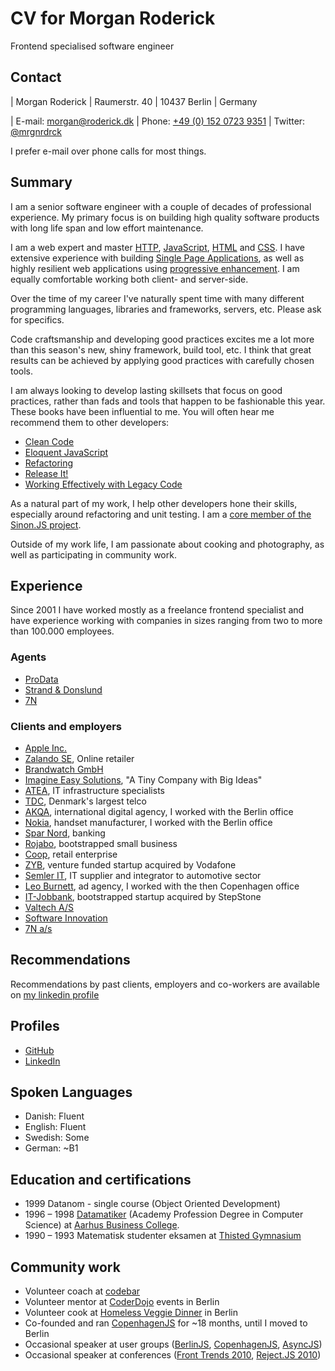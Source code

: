 # CV for Morgan Roderick

Frontend specialised software engineer


## Contact

| Morgan Roderick
| Raumerstr. 40
| 10437 Berlin
| Germany

| E-mail: [morgan@roderick.dk](mailto:morgan@roderick.dk)
| Phone: [+49 (0) 152 0723 9351](tel:+4915207239351)
| Twitter: [@mrgnrdrck][twitter]

I prefer e-mail over phone calls for most things.


## Summary

I am a senior software engineer with a couple of decades of professional experience. My primary focus is on building high quality software products with long life span and low effort maintenance.

I am a web expert and master [HTTP][http], [JavaScript][js], [HTML][html] and [CSS][css]. I have extensive experience with building [Single Page Applications][spa], as well as highly resilient web applications using [progressive enhancement][pr-enh]. I am equally comfortable working both client- and server-side.

Over the time of my career I've naturally spent time with many different programming languages, libraries and frameworks, servers, etc. Please ask for specifics.

Code craftsmanship and developing good practices excites me a lot more than this season's new, shiny framework, build tool, etc. I think that great results can be achieved by applying good practices with carefully chosen tools.

I am always looking to develop lasting skillsets that focus on good practices, rather than fads and tools that happen to be fashionable this year. These books have been influential to me. You will often hear me recommend them to other developers:

* [Clean Code][cleancode]
* [Eloquent JavaScript][eloquent-js]
* [Refactoring][refactoring]
* [Release It!][release-it]
* [Working Effectively with Legacy Code][legacycode]

As a natural part of my work, I help other developers hone their skills, especially around refactoring and unit testing. I am a [core member of the Sinon.JS project][sinon].

Outside of my work life, I am passionate about cooking and photography, as well as participating in community work.


## Experience

Since 2001 I have worked mostly as a freelance frontend specialist and have experience working with companies in sizes ranging from two to more than 100.000 employees.

### Agents

* [ProData][prodata]
* [Strand & Donslund][s-d]
* [7N][7n]

### Clients and employers

* [Apple Inc.][aapl]
* [Zalando SE][zalando], Online retailer
* [Brandwatch GmbH][brandwatch]
* [Imagine Easy Solutions][imagine], "A Tiny Company with Big Ideas"
* [ATEA][atea], IT infrastructure specialists
* [TDC][tdc], Denmark's largest telco
* [AKQA][akqa], international digital agency, I worked with the Berlin office
* [Nokia][nok], handset manufacturer, I worked with the Berlin office
* [Spar Nord][sparnord], banking
* [Rojabo][rojabo], bootstrapped small business
* [Coop][coop], retail enterprise
* [ZYB][zyb], venture funded startup acquired by Vodafone
* [Semler IT][semler], IT supplier and integrator to automotive sector
* [Leo Burnett][leob], ad agency, I worked with the then Copenhagen office
* [IT-Jobbank][itjob], bootstrapped startup acquired by StepStone
* [Valtech A/S][valtech]
* [Software Innovation][s-i]
* [7N a/s][7n]


## Recommendations

Recommendations by past clients, employers and co-workers are available on [my linkedin profile][linkedin]


## Profiles

* [GitHub][github]
* [LinkedIn][linkedin]


## Spoken Languages

* Danish: Fluent
* English: Fluent
* Swedish: Some
* German: ~B1


## Education and certifications

* 1999 Datanom - single course (Object Oriented Development)
* 1996 – 1998 [Datamatiker][datamatiker] (Academy Profession Degree in Computer Science) at [Aarhus Business College][aabc].
* 1990 – 1993 Matematisk studenter eksamen at [Thisted Gymnasium][thisted-gym]


## Community work

* Volunteer coach at [codebar][codebar]
* Volunteer mentor at [CoderDojo][dojo] events in Berlin
* Volunteer cook at [Homeless Veggie Dinner][hvd] in Berlin
* Co-founded and ran [CopenhagenJS][copenhagenjs] for ~18 months, until I moved to Berlin
* Occasional speaker at user groups ([BerlinJS][berlinjs], [CopenhagenJS][copenhagenjs], [AsyncJS][asyncjs])
* Occasional speaker at conferences ([Front Trends 2010][ftrends], [Reject.JS 2010][rejectjs])

[7n]: http://7n.dk/
[aabc]: http://aabc.dk/
[aapl]: https://www.apple.com
[akqa]: http://www.akqa.com/
[asyncjs]: http://asyncjs.com/
[atea]: http://atea.dk/
[berlinjs]: http://berlinjs.org
[brandwatch]: https://www.brandwatch.com
[cleancode]: https://www.goodreads.com/book/show/3735293-clean-code
[codebar]: https://codebar.io/berlin
[coop]: https://om.coop.dk/Om%20Coop.aspx
[copenhagenjs]: http://copenhagenjs.dk
[css]: https://en.wikipedia.org/wiki/CSS
[datamatiker]: http://www.ug.dk/programmes/academyprofessiondegrees/itanddesign/computer_science_ap.aspx
[dojo]: http://coderdojo.com
[eloquent-js]: http://eloquentjavascript.net
[ftrends]: http://2010.front-trends.com
[github]: https://github.com/mroderick
[hvd]: https://www.facebook.com/groups/121769647855905/
[html]: https://en.wikipedia.org/wiki/HTML
[http]: https://en.wikipedia.org/wiki/Hypertext_Transfer_Protocol
[imagine]: http://www.imagineeasy.com/
[itjob]: https://www.it-jobbank.dk/
[js]: https://en.wikipedia.org/wiki/JavaScript
[legacycode]: https://www.goodreads.com/book/show/44919.Working_Effectively_with_Legacy_Code
[leob]: http://www.leoburnett.com/
[linkedin]: http://www.linkedin.com/in/morganroderick
[nok]: http://www.nokia.com/global/
[pr-enh]: https://en.wikipedia.org/wiki/Progressive_enhancement
[prodata]: http://www.prodata.dk/
[refactoring]: http://www.refactoring.com
[rejectjs]: http://rejectjs.org
[release-it]: https://pragprog.com/book/mnee/release-it
[rojabo]: http://www.rojabo.com/
[s-d]: http://www.s-d.dk/
[semler]: http://www.semler-it.dk/
[s-i]: https://www.software-innovation.com
[spa]: https://en.wikipedia.org/wiki/Single-page_application
[sinon]: http://sinonjs.org
[sparnord]: https://www.sparnord.dk/
[tdc]: http://tdc.dk/
[thisted-gym]: http://www.thisted-gymnasium.dk
[twitter]: https://twitter.com/mrgnrdrck
[valtech]: http://valtech.dk
[zalando]: https://www.zalando.de
[zyb]: https://zyb.com/
